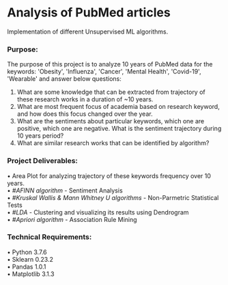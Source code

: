 # Analysis of PubMed articles    
Implementation of different Unsupervised ML algorithms.    
  
### Purpose:
The purpose of this project is to analyze 10 years of PubMed data for the keywords: 'Obesity', 'Influenza', 'Cancer', 'Mental Health', 'Covid-19', 'Wearable' and answer below questions:  
1. What are some knowledge that can be extracted from trajectory of these research works in a duration of ~10 years.  
2. What are most frequent focus of academia based on research keyword, and how does this focus changed over the year.  
3. What are the sentiments about particular keywords, which one are positive, which one are negative. What is the sentiment trajectory during 10 years period?  
4. What are similar research works that can be identified by algorithm?  

  
### Project Deliverables:   
 • Area Plot for analyzing trajectory of these keywords frequency over 10 years.  
 • *#AFINN algorithm* - Sentiment Analysis  
 • *#Kruskal Wallis & Mann Whitney U algorithms* - Non-Parmetric Statistical Tests    
 • *#LDA* - Clustering and visualizing its results using Dendrogram  
 • *#Apriori algorithm* - Association Rule Mining     
  
### Technical Requirements:  
•	Python 3.7.6  
•	Sklearn 0.23.2  
•	Pandas 1.0.1  
•	Matplotlib 3.1.3  

